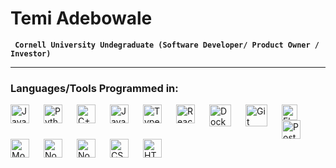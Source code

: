 # Temi Adebowale

**` Cornell University Undegraduate (Software Developer/ Product Owner / Investor)`**

---

### Languages/Tools Programmed in: 


<img align="left" alt="Java" height="30px" style="padding-right:20px;" src="https://www.svgrepo.com/show/184143/java.svg"/>
<img align="left" alt="Python" width="30px" style="padding-right:20px;" src="https://upload.wikimedia.org/wikipedia/commons/thumb/c/c3/Python-logo-notext.svg/1869px-Python-logo-notext.svg.png" />
<img align="left" alt="C++" height="30px" style="padding-right:20px;" src="https://upload.wikimedia.org/wikipedia/commons/thumb/1/18/ISO_C%2B%2B_Logo.svg/1822px-ISO_C%2B%2B_Logo.svg.png" />
<img align="left" alt="JavaScript" height="30px" style="padding-right:20px;" src="https://upload.wikimedia.org/wikipedia/commons/thumb/9/99/Unofficial_JavaScript_logo_2.svg/2048px-Unofficial_JavaScript_logo_2.svg.png" />
<img align="left" alt="TypeScript" height="30px" style="padding-right:20px;" src="https://upload.wikimedia.org/wikipedia/commons/thumb/4/4c/Typescript_logo_2020.svg/2048px-Typescript_logo_2020.svg.png" />
<img align="left" alt="React" width="30px" style="padding-right:20px;" src="https://cdn.worldvectorlogo.com/logos/react-2.svg" />
<img align="left" alt="Docker" height="35px" style="padding-right:20px;" src="https://cdn4.iconfinder.com/data/icons/logos-and-brands/512/97_Docker_logo_logos-512.png" />
<img align="left" alt="Git" width="35px" style="padding-right:20px;" src="https://upload.wikimedia.org/wikipedia/commons/thumb/3/3f/Git_icon.svg/2048px-Git_icon.svg.png" />
<img align="left" alt="Flutter" width="25px" style="padding-right:20px;" src="https://cdn.worldvectorlogo.com/logos/flutter-logo.svg" />
<img align="left" alt="PostgreSQL" width="30px" style="padding-right:20px;" src="https://upload.wikimedia.org/wikipedia/commons/2/29/Postgresql_elephant.svg" />
<img align="left" alt="MongoDB" height="30px" style="padding-right:20px;" src="https://static-00.iconduck.com/assets.00/mongodb-original-icon-921x2048-hvrb89lu.png" />
<img align="left" alt="NodeJS" height="30px" style="padding-right:20px;" src="https://nodejs.org/static/logos/nodejsLight.svg" />
<img align="left" alt="NodeJS" height="30px" style="padding-right:20px;" src="https://upload.wikimedia.org/wikipedia/commons/a/a8/NestJS.svg" />
<img align="left" alt="CSS" height="30px" style="padding-right:20px;" src="https://upload.wikimedia.org/wikipedia/commons/thumb/6/62/CSS3_logo.svg/240px-CSS3_logo.svg.png" />
<img align="left" alt="HTML" height="30px" style="padding-right:20px;" src="https://cdn.worldvectorlogo.com/logos/html-1.svg" />

